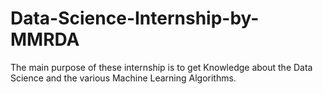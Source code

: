 # Data-Science-Internship-by-MMRDA
The main purpose of these internship is to get Knowledge about the Data Science and the various Machine Learning Algorithms. 
